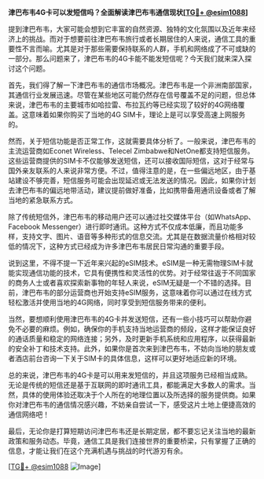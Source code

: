 **津巴布韦4G卡可以发短信吗？全面解读津巴布韦通信现状[[TG💪+ @esim1088](https://t.me/s/esim1088)]**

提到津巴布韦，大家可能会想到它丰富的自然资源、独特的文化氛围以及近年来经济上的挑战。而对于想要前往津巴布韦旅行或者长期居住的人来说，通信工具的重要性不言而喻。尤其是对于那些需要保持联系的人群，手机和网络成了不可或缺的一部分。那么问题来了，津巴布韦的4G卡能不能发短信呢？今天我们就来深入探讨这个问题。

首先，我们得了解一下津巴布韦的通信市场概况。津巴布韦是一个非洲南部国家，其通信行业发展迅速。尽管在某些地区可能仍然存在信号覆盖不足的问题，但总体来说，津巴布韦的主要城市如哈拉雷、布拉瓦约等已经实现了较好的4G网络覆盖。这意味着如果你购买了当地的4G SIM卡，理论上是可以享受高速上网服务的。

然而，关于短信功能是否正常工作，这就需要具体分析了。一般来说，津巴布韦的主流运营商如Econet Wireless、Telecel Zimbabwe和NetOne都支持短信服务。这些运营商提供的SIM卡不仅能够发送短信，还可以接收国际短信，这对于经常与国外亲友联系的人来说非常方便。不过，值得注意的是，在一些偏远地区，由于基站建设不够完善，短信服务可能会出现延迟或无法发送的情况。因此，如果你计划去津巴布韦的偏远地带活动，建议提前做好准备，比如携带备用通讯设备或者了解当地的紧急联系方式。

除了传统短信外，津巴布韦的移动用户还可以通过社交媒体平台（如WhatsApp、Facebook Messenger）进行即时通讯。这种方式不仅成本低廉，而且功能多样，支持文字、图片、语音等多种形式的信息交流。尤其是在数据流量价格相对较低的情况下，这种方式已经成为许多津巴布韦居民日常沟通的重要手段。

说到这里，不得不提一下近年来兴起的eSIM技术。eSIM是一种无需物理SIM卡就能实现通信功能的技术，它具有便携性和灵活性的优势。对于经常往返于不同国家的商务人士或者喜欢探索新事物的年轻人来说，eSIM无疑是一个不错的选择。目前，津巴布韦的部分运营商也开始支持eSIM服务，这意味着你可以通过在线方式轻松激活并使用当地的4G网络，同时享受到短信服务带来的便利。

当然，要想顺利使用津巴布韦的4G卡并发送短信，还有一些小技巧可以帮助你避免不必要的麻烦。例如，确保你的手机支持当地运营商的频段，这样才能保证良好的通话质量和稳定的网络连接；另外，及时更新手机系统和应用程序，以获得最新的安全补丁和技术支持。此外，如果你是首次来到津巴布韦，不妨向当地的朋友或者酒店前台咨询一下关于SIM卡的具体信息，这样可以更好地适应新的环境。

总的来说，津巴布韦的4G卡是可以用来发短信的，并且这项服务已经相当成熟。无论是传统的短信还是基于互联网的即时通讯工具，都能满足大多数人的需求。当然，具体的使用体验还取决于个人所在的地理位置以及所选择的服务提供商。如果你对津巴布韦的通信情况感兴趣，不妨亲自尝试一下，感受这片土地上便捷高效的通信网络吧！

最后，无论你是打算短期访问津巴布韦还是长期定居，都不要忘记关注当地的最新政策和服务动态。毕竟，通信工具是我们连接世界的重要桥梁，只有掌握了正确的信息，才能让我们在这个充满机遇与挑战的时代游刃有余。

[[TG💪+ @esim1088](https://t.me/s/esim1088) ![Image](https://i.postimg.cc/4NQfJmqS/Snipaste-2025-05-13-00-14-12.png)]